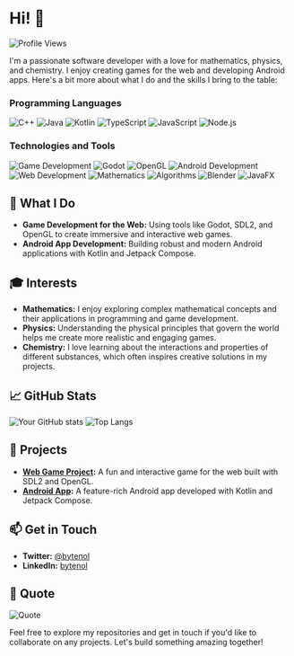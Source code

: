 # Hi! 👋

![Profile Views](https://komarev.com/ghpvc/?username=bytenol&color=blueviolet)

I'm a passionate software developer with a love for mathematics, physics, and chemistry. I enjoy creating games for the web and developing Android apps. Here's a bit more about what I do and the skills I bring to the table:

### Programming Languages
![C++](https://img.shields.io/badge/C++-00599C?style=flat-square&logo=c%2B%2B&logoColor=white)
![Java](https://img.shields.io/badge/Java-007396?style=flat-square&logo=java&logoColor=white)
![Kotlin](https://img.shields.io/badge/Kotlin-0095D5?style=flat-square&logo=kotlin&logoColor=white)
![TypeScript](https://img.shields.io/badge/TypeScript-007ACC?style=flat-square&logo=typescript&logoColor=white)
![JavaScript](https://img.shields.io/badge/JavaScript-F7DF1E?style=flat-square&logo=javascript&logoColor=black)
![Node.js](https://img.shields.io/badge/Node.js-339933?style=flat-square&logo=node.js&logoColor=white)

### Technologies and Tools
![Game Development](https://img.shields.io/badge/Game%20Development-8C52FF?style=flat-square&logo=unity&logoColor=white)
![Godot](https://img.shields.io/badge/Godot-478CBF?style=flat-square&logo=godot-engine&logoColor=white)
![OpenGL](https://img.shields.io/badge/OpenGL-5586A4?style=flat-square&logo=opengl&logoColor=white)
![Android Development](https://img.shields.io/badge/Android%20Development-3DDC84?style=flat-square&logo=android&logoColor=white)
![Web Development](https://img.shields.io/badge/Web%20Development-4285F4?style=flat-square&logo=google-chrome&logoColor=white)
![Mathematics](https://img.shields.io/badge/Mathematics-FFD700?style=flat-square&logo=mathematica&logoColor=white)
![Algorithms](https://img.shields.io/badge/Algorithms-FF6F00?style=flat-square&logo=algolia&logoColor=white)
![Blender](https://img.shields.io/badge/Blender-F5792A?style=flat-square&logo=blender&logoColor=white)
![JavaFX](https://img.shields.io/badge/JavaFX-2F8F9D?style=flat-square&logo=java&logoColor=white)

## 🌟 What I Do
- **Game Development for the Web:** Using tools like Godot, SDL2, and OpenGL to create immersive and interactive web games.
- **Android App Development:** Building robust and modern Android applications with Kotlin and Jetpack Compose.

## 🎓 Interests
- **Mathematics:** I enjoy exploring complex mathematical concepts and their applications in programming and game development.
- **Physics:** Understanding the physical principles that govern the world helps me create more realistic and engaging games.
- **Chemistry:** I love learning about the interactions and properties of different substances, which often inspires creative solutions in my projects.

## 📈 GitHub Stats
![Your GitHub stats](https://github-readme-stats.vercel.app/api?username=bytenol&show_icons=true&theme=radical)
![Top Langs](https://github-readme-stats.vercel.app/api/top-langs/?username=bytenol&layout=compact&theme=radical)

## 🚀 Projects
- **[Web Game Project](https://github.com/bytenol/web-game-project):** A fun and interactive game for the web built with SDL2 and OpenGL.
- **[Android App](https://github.com/bytenol/android-app):** A feature-rich Android app developed with Kotlin and Jetpack Compose.

## 📫 Get in Touch
- **Twitter:** [@bytenol](https://twitter.com/bytenol)
- **LinkedIn:** [bytenol](https://www.linkedin.com/in/bytenol/)

## 💬 Quote
![Quote](https://github-readme-quotes.herokuapp.com/quote?theme=radical)

Feel free to explore my repositories and get in touch if you'd like to collaborate on any projects. Let's build something amazing together!
